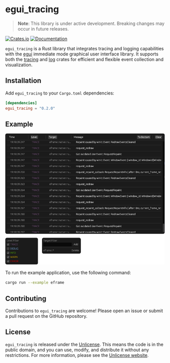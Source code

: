 # egui_tracing

> **Note**: This library is under active development. Breaking changes may occur in future releases.

[![Crates.io](https://img.shields.io/crates/v/egui_tracing)](https://crates.io/crates/egui_tracing)
[![Documentation](https://docs.rs/egui_tracing/badge.svg)](https://docs.rs/egui_tracing)

`egui_tracing` is a Rust library that integrates tracing and logging capabilities with the [egui](https://github.com/emilk/egui) immediate mode graphical user interface library. It supports both the [tracing](https://crates.io/crates/tracing) and [log](https://crates.io/crates/log) crates for efficient and flexible event collection and visualization.

## Installation

Add `egui_tracing` to your `Cargo.toml` dependencies:

```toml
[dependencies]
egui_tracing = "0.2.0"
```

## Example

![Preview Image](./docs/preview.png)

To run the example application, use the following command:

```sh
cargo run --example eframe
```

## Contributing

Contributions to `egui_tracing` are welcome! Please open an issue or submit a pull request on the GitHub repository.

## License

`egui_tracing` is released under the [Unlicense](LICENSE.md). This means the code is in the public domain, and you can use, modify, and distribute it without any restrictions. For more information, please see the [Unlicense website](https://unlicense.org/).
